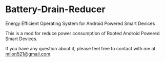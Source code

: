 Battery-Drain-Reducer
=====================

Energy Efficient Operating System for Android Powered Smart Devices

This is a mod for reduce power consumption of Rooted Android Powered Smart Devices.

If you have any question about it, please feel free to contact with me at milon521@gmail.com.
